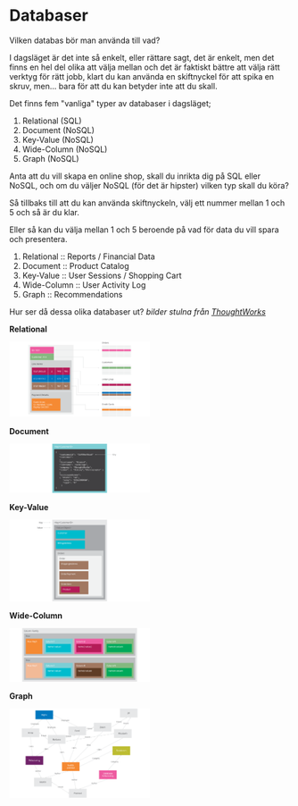 # Databaser
Vilken databas bör man använda till vad?

I dagsläget är det inte så enkelt, eller rättare sagt, det är enkelt, men det finns en hel del olika att välja mellan och det är faktiskt bättre att välja rätt verktyg för rätt jobb, klart du kan använda en skiftnyckel för att spika en skruv, men... bara för att du kan betyder inte att du skall.

Det finns fem "vanliga" typer av databaser i dagsläget;

1. Relational (SQL)
2. Document (NoSQL)
3. Key-Value (NoSQL)
4. Wide-Column (NoSQL)
5. Graph (NoSQL)

Anta att du vill skapa en online shop, skall du inrikta dig på SQL eller NoSQL, och om du väljer NoSQL (för det är hipster) vilken typ skall du köra?

Så tillbaks till att du kan använda skiftnyckeln, välj ett nummer mellan 1 och 5 och så är du klar.

Eller så kan du välja mellan 1 och 5 beroende på vad för data du vill spara och presentera.

1. Relational :: Reports / Financial Data
2. Document :: Product Catalog
3. Key-Value :: User Sessions / Shopping Cart
4. Wide-Column :: User Activity Log
5. Graph :: Recommendations

Hur ser då dessa olika databaser ut? *bilder stulna från [ThoughtWorks](https://www.thoughtworks.com/insights/blog/nosql-databases-overview)*

**Relational**

<img style="width: 50%" src="/assets/images/sqlrelational.png">

**Document**

<img style="width: 50%" src="/assets/images/nosqldocumentdb.png">

**Key-Value**

<img style="width: 50%" src="/assets/images/nosqlkeyvaluedatabase.png">

**Wide-Column**

<img style="width: 50%" src="/assets/images/nosqlcolumnfamily.png">

**Graph**

<img style="width: 50%" src="/assets/images/nosqlgraph1.png">
